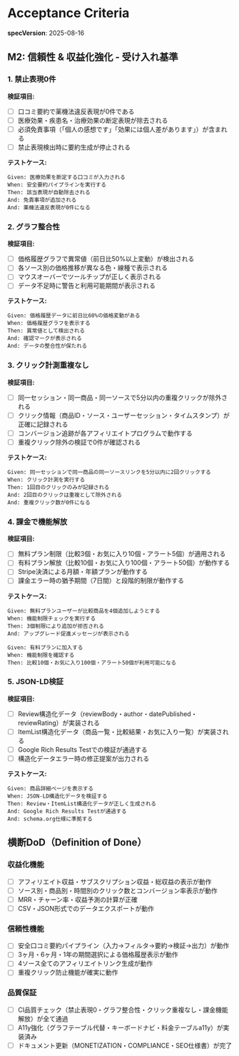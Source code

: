 # Acceptance Criteria

**specVersion**: 2025-08-16

## M2: 信頼性 & 収益化強化 - 受け入れ基準

### 1. 禁止表現0件

**検証項目:**
- [ ] 口コミ要約で薬機法違反表現が0件である
- [ ] 医療効果・疾患名・治療効果の断定表現が除去される
- [ ] 必須免責事項（「個人の感想です」「効果には個人差があります」）が含まれる
- [ ] 禁止表現検出時に要約生成が停止される

**テストケース:**
```
Given: 医療効果を断定する口コミが入力される
When: 安全要約パイプラインを実行する
Then: 該当表現が自動除去される
And: 免責事項が追加される
And: 薬機法違反表現が0件になる
```

### 2. グラフ整合性

**検証項目:**
- [ ] 価格履歴グラフで異常値（前日比50%以上変動）が検出される
- [ ] 各ソース別の価格推移が異なる色・線種で表示される
- [ ] マウスオーバーでツールチップが正しく表示される
- [ ] データ不足時に警告と利用可能期間が表示される

**テストケース:**
```
Given: 価格履歴データに前日比60%の価格変動がある
When: 価格履歴グラフを表示する
Then: 異常値として検出される
And: 確認マークが表示される
And: データの整合性が保たれる
```

### 3. クリック計測重複なし

**検証項目:**
- [ ] 同一セッション・同一商品・同一ソースで5分以内の重複クリックが除外される
- [ ] クリック情報（商品ID・ソース・ユーザーセッション・タイムスタンプ）が正確に記録される
- [ ] コンバージョン追跡が各アフィリエイトプログラムで動作する
- [ ] 重複クリック除外の検証で0件が確認される

**テストケース:**
```
Given: 同一セッションで同一商品の同一ソースリンクを5分以内に2回クリックする
When: クリック計測を実行する
Then: 1回目のクリックのみが記録される
And: 2回目のクリックは重複として除外される
And: 重複クリック数が0件になる
```

### 4. 課金で機能解放

**検証項目:**
- [ ] 無料プラン制限（比較3個・お気に入り10個・アラート5個）が適用される
- [ ] 有料プラン解放（比較10個・お気に入り100個・アラート50個）が動作する
- [ ] Stripe決済による月額・年額プランが動作する
- [ ] 課金エラー時の猶予期間（7日間）と段階的制限が動作する

**テストケース:**
```
Given: 無料プランユーザーが比較商品を4個追加しようとする
When: 機能制限チェックを実行する
Then: 3個制限により追加が拒否される
And: アップグレード促進メッセージが表示される

Given: 有料プランに加入する
When: 機能制限を確認する
Then: 比較10個・お気に入り100個・アラート50個が利用可能になる
```

### 5. JSON-LD検証

**検証項目:**
- [ ] Review構造化データ（reviewBody・author・datePublished・reviewRating）が実装される
- [ ] ItemList構造化データ（商品一覧・比較結果・お気に入り一覧）が実装される
- [ ] Google Rich Results Testでの検証が通過する
- [ ] 構造化データエラー時の修正提案が出力される

**テストケース:**
```
Given: 商品詳細ページを表示する
When: JSON-LD構造化データを検証する
Then: Review・ItemList構造化データが正しく生成される
And: Google Rich Results Testが通過する
And: schema.org仕様に準拠する
```

## 横断DoD（Definition of Done）

### 収益化機能
- [ ] アフィリエイト収益・サブスクリプション収益・総収益の表示が動作
- [ ] ソース別・商品別・時間別のクリック数とコンバージョン率表示が動作
- [ ] MRR・チャーン率・収益予測の計算が正確
- [ ] CSV・JSON形式でのデータエクスポートが動作

### 信頼性機能
- [ ] 安全口コミ要約パイプライン（入力→フィルタ→要約→検証→出力）が動作
- [ ] 3ヶ月・6ヶ月・1年の期間選択による価格履歴表示が動作
- [ ] 4ソース全てのアフィリエイトリンク生成が動作
- [ ] 重複クリック防止機能が確実に動作

### 品質保証
- [ ] CI品質チェック（禁止表現0・グラフ整合性・クリック重複なし・課金機能解放）が全て通過
- [ ] A11y強化（グラフテーブル代替・キーボードナビ・料金テーブルa11y）が実装済み
- [ ] ドキュメント更新（MONETIZATION・COMPLIANCE・SEO仕様書）が完了
